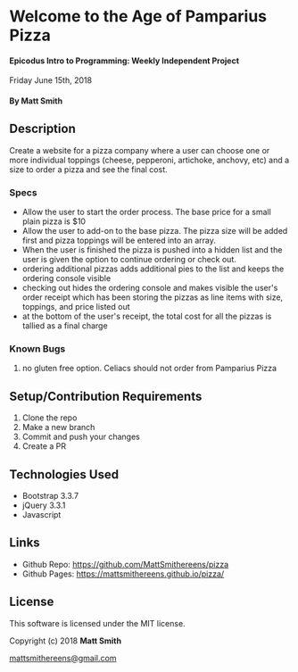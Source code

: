 # Welcome to the Age of Pamparius Pizza

#### Epicodus Intro to Programming: Weekly Independent Project
Friday June 15th, 2018

#### By Matt Smith

## Description
Create a website for a pizza company where a user can choose one or more individual toppings (cheese, pepperoni, artichoke, anchovy, etc) and a size to order a pizza and see the final cost.

### Specs
* Allow the user to start the order process.  The base price for a small plain pizza is $10
* Allow the user to add-on to the base pizza.  The pizza size will be added first and pizza toppings will be entered into an array.
* When the user is finished the pizza is pushed into a hidden list and the user is given the option to continue ordering or check out.
* ordering additional pizzas adds additional pies to the list and keeps the ordering console visible
* checking out hides the ordering console and makes visible the user's order receipt which has been storing the pizzas as line items with size, toppings, and price listed out
* at the bottom of the user's receipt, the total cost for all the pizzas is tallied as a final charge



### Known Bugs

1. no gluten free option.  Celiacs should not order from Pamparius Pizza

## Setup/Contribution Requirements

1. Clone the repo
1. Make a new branch
1. Commit and push your changes
1. Create a PR

## Technologies Used

* Bootstrap 3.3.7
* jQuery 3.3.1
* Javascript

## Links

* Github Repo: https://github.com/MattSmithereens/pizza
* Github Pages: https://mattsmithereens.github.io/pizza/

## License

This software is licensed under the MIT license.

Copyright (c) 2018 **Matt Smith**

mattsmithereens@gmail.com
